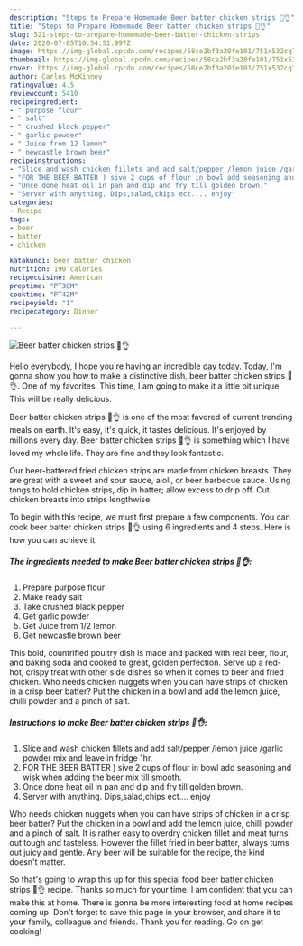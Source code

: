 ```yaml
---
description: "Steps to Prepare Homemade Beer batter chicken strips 🤤👌"
title: "Steps to Prepare Homemade Beer batter chicken strips 🤤👌"
slug: 521-steps-to-prepare-homemade-beer-batter-chicken-strips
date: 2020-07-05T10:54:51.997Z
image: https://img-global.cpcdn.com/recipes/58ce2bf3a20fe101/751x532cq70/beer-batter-chicken-strips-🤤👌-recipe-main-photo.jpg
thumbnail: https://img-global.cpcdn.com/recipes/58ce2bf3a20fe101/751x532cq70/beer-batter-chicken-strips-🤤👌-recipe-main-photo.jpg
cover: https://img-global.cpcdn.com/recipes/58ce2bf3a20fe101/751x532cq70/beer-batter-chicken-strips-🤤👌-recipe-main-photo.jpg
author: Carlos McKinney
ratingvalue: 4.5
reviewcount: 5410
recipeingredient:
- " purpose flour"
- " salt"
- " crushed black pepper"
- " garlic powder"
- " Juice from 12 lemon"
- " newcastle brown beer"
recipeinstructions:
- "Slice and wash chicken fillets and add salt/pepper /lemon juice /garlic powder mix and leave in fridge 1hr."
- "FOR THE BEER BATTER ) sive 2 cups of flour in bowl add seasoning and wisk when adding the beer mix till smooth."
- "Once done heat oil in pan and dip and fry till golden brown."
- "Server with anything. Dips,salad,chips ect.... enjoy"
categories:
- Recipe
tags:
- beer
- batter
- chicken

katakunci: beer batter chicken 
nutrition: 190 calories
recipecuisine: American
preptime: "PT38M"
cooktime: "PT42M"
recipeyield: "1"
recipecategory: Dinner

---
```



![Beer batter chicken strips 🤤👌](https://img-global.cpcdn.com/recipes/58ce2bf3a20fe101/751x532cq70/beer-batter-chicken-strips-🤤👌-recipe-main-photo.jpg)

Hello everybody, I hope you're having an incredible day today. Today, I'm gonna show you how to make a distinctive dish, beer batter chicken strips 🤤👌. One of my favorites. This time, I am going to make it a little bit unique. This will be really delicious.

Beer batter chicken strips 🤤👌 is one of the most favored of current trending meals on earth. It's easy, it's quick, it tastes delicious. It's enjoyed by millions every day. Beer batter chicken strips 🤤👌 is something which I have loved my whole life. They are fine and they look fantastic.

Our beer-battered fried chicken strips are made from chicken breasts. They are great with a sweet and sour sauce, aioli, or beer barbecue sauce. Using tongs to hold chicken strips, dip in batter; allow excess to drip off. Cut chicken breasts into strips lengthwise.


To begin with this recipe, we must first prepare a few components. You can cook beer batter chicken strips 🤤👌 using 6 ingredients and 4 steps. Here is how you can achieve it.

<!--inarticleads1-->

##### The ingredients needed to make Beer batter chicken strips 🤤👌:

1. Prepare  purpose flour
1. Make ready  salt
1. Take  crushed black pepper
1. Get  garlic powder
1. Get  Juice from 1/2 lemon
1. Get  newcastle brown beer


This bold, countrified poultry dish is made and packed with real beer, flour, and baking soda and cooked to great, golden perfection. Serve up a red-hot, crispy treat with other side dishes so when it comes to beer and fried chicken. Who needs chicken nuggets when you can have strips of chicken in a crisp beer batter? Put the chicken in a bowl and add the lemon juice, chilli powder and a pinch of salt. 

<!--inarticleads2-->

##### Instructions to make Beer batter chicken strips 🤤👌:

1. Slice and wash chicken fillets and add salt/pepper /lemon juice /garlic powder mix and leave in fridge 1hr.
1. FOR THE BEER BATTER ) sive 2 cups of flour in bowl add seasoning and wisk when adding the beer mix till smooth.
1. Once done heat oil in pan and dip and fry till golden brown.
1. Server with anything. Dips,salad,chips ect.... enjoy


Who needs chicken nuggets when you can have strips of chicken in a crisp beer batter? Put the chicken in a bowl and add the lemon juice, chilli powder and a pinch of salt. It is rather easy to overdry chicken fillet and meat turns out tough and tasteless. However the fillet fried in beer batter, always turns out juicy and gentle. Any beer will be suitable for the recipe, the kind doesn&#39;t matter. 

So that's going to wrap this up for this special food beer batter chicken strips 🤤👌 recipe. Thanks so much for your time. I am confident that you can make this at home. There is gonna be more interesting food at home recipes coming up. Don't forget to save this page in your browser, and share it to your family, colleague and friends. Thank you for reading. Go on get cooking!
